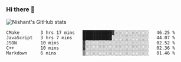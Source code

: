 ### Hi there 👋

<!--
**phoenixx1/phoenixx1** is a ✨ _special_ ✨ repository because its `README.md` (this file) appears on your GitHub profile.

Here are some ideas to get you started:

- 🔭 I’m currently working on ...
- 🌱 I’m currently learning ...
- 👯 I’m looking to collaborate on ...
- 🤔 I’m looking for help with ...
- 💬 Ask me about ...
- 📫 How to reach me: ...
- 😄 Pronouns: ...
- ⚡ Fun fact: ...
-->

![Nishant's GitHub stats](https://github-readme-stats.vercel.app/api?username=phoenixx1&count_private=true)   
<!--START_SECTION:waka-->
```text
CMake        3 hrs 17 mins   ███████████▓░░░░░░░░░░░░░   46.25 % 
JavaScript   3 hrs 7 mins    ███████████░░░░░░░░░░░░░░   44.07 % 
JSON         10 mins         ▓░░░░░░░░░░░░░░░░░░░░░░░░   02.52 % 
C++          10 mins         ▓░░░░░░░░░░░░░░░░░░░░░░░░   02.36 % 
Markdown     6 mins          ▒░░░░░░░░░░░░░░░░░░░░░░░░   01.46 % 
```
<!--END_SECTION:waka-->
